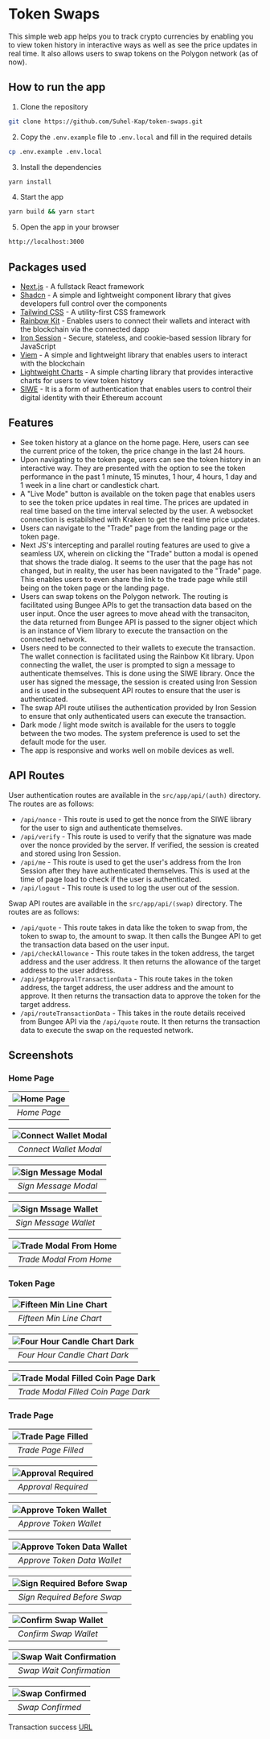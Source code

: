 # Token Swaps

This simple web app helps you to track crypto currencies by enabling you to view token history in interactive ways as well as see the price updates in real time. It also allows users to swap tokens on the Polygon network (as of now).

## How to run the app

1. Clone the repository

```bash
git clone https://github.com/Suhel-Kap/token-swaps.git
```

2. Copy the `.env.example` file to `.env.local` and fill in the required details

```bash
cp .env.example .env.local
```

3. Install the dependencies

```bash
yarn install
```

4. Start the app

```bash
yarn build && yarn start
```

5. Open the app in your browser

```bash
http://localhost:3000
```

## Packages used

- [Next.js](https://nextjs.org/) - A fullstack React framework
- [Shadcn](https://ui.shadcn.com/) - A simple and lightweight component library that gives developers full control over the components
- [Tailwind CSS](https://tailwindcss.com/) - A utility-first CSS framework
- [Rainbow Kit](https://www.rainbowkit.com/) - Enables users to connect their wallets and interact with the blockchain via the connected dapp
- [Iron Session](https://get-iron-session.vercel.app/) - Secure, stateless, and cookie-based session library for JavaScript
- [Viem](https://viem.sh) - A simple and lightweight library that enables users to interact with the blockchain
- [Lightweight Charts](https://www.tradingview.com/lightweight-charts/) - A simple charting library that provides interactive charts for users to view token history
- [SIWE](https://docs.login.xyz/) - It  is a form of authentication that enables users to control their digital identity with their Ethereum account

## Features

- See token history at a glance on the home page. Here, users can see the current price of the token, the price change in the last 24 hours.
- Upon navigating to the token page, users can see the token history in an interactive way. They are presented with the option to see the token performance in the past 1 minute, 15 minutes, 1 hour, 4 hours, 1 day and 1 week in a line chart or candlestick chart.
- A "Live Mode" button is available on the token page that enables users to see the token price updates in real time. The prices are updated in real time based on the time interval selected by the user. A websocket connection is estabilshed with Kraken to get the real time price updates.
- Users can navigate to the "Trade" page from the landing page or the token page.
- Next JS's intercepting and parallel routing features are used to give a seamless UX, wherein on clicking the "Trade" button a modal is opened that shows the trade dialog. It seems to the user that the page has not changed, but in reality, the user has been navigated to the "Trade" page. This enables users to even share the link to the trade page while still being on the token page or the landing page.
- Users can swap tokens on the Polygon network. The routing is facilitated using Bungee APIs to get the transaction data based on the user input. Once the user agrees to move ahead with the transaciton, the data returned from Bungee API is passed to the signer object which is an instance of Viem library to execute the transaction on the connected network.
- Users need to be connected to their wallets to execute the transaction. The wallet connection is facilitated using the Rainbow Kit library. Upon connecting the wallet, the user is prompted to sign a message to authenticate themselves. This is done using the SIWE library. Once the user has signed the message, the session is created using Iron Session and is used in the subsequent API routes to ensure that the user is authenticated.
- The swap API route utilises the authentication provided by Iron Session to ensure that only authenticated users can execute the transaction.
- Dark mode / light mode switch is available for the users to toggle between the two modes. The system preference is used to set the default mode for the user.
- The app is responsive and works well on mobile devices as well.

## API Routes

User authentication routes are available in the `src/app/api/(auth)` directory. The routes are as follows:

- `/api/nonce` - This route is used to get the nonce from the SIWE library for the user to sign and authenticate themselves.
- `/api/verify` - This route is used to verify that the signature was made over the nonce provided by the server. If verified, the session is created and stored using Iron Session.
- `/api/me` - This route is used to get the user's address from the Iron Session after they have authenticated themselves. This is used at the time of page load to check if the user is authenticated.
- `/api/logout` - This route is used to log the user out of the session.

Swap API routes are available in the `src/app/api/(swap)` directory. The routes are as follows:

- `/api/quote` - This route takes in data like the token to swap from, the token to swap to, the amount to swap. It then calls the Bungee API to get the transaction data based on the user input.
- `/api/checkAllowance` - This route takes in the token address, the target address and the user address. It then returns the allowance of the target address to the user address.
- `/api/getApprovalTransactionData` - This route takes in the token address, the target address, the user address and the amount to approve. It then returns the transaction data to approve the token for the target address.
- `/api/routeTransactionData` - This takes in the route details received from Bungee API via the `/api/quote` route. It then returns the transaction data to execute the swap on the requested network.


## Screenshots

### Home Page

|![Home Page](https://raw.githubusercontent.com/Suhel-Kap/token-swaps/main/public/screenshots/landing.png)|
|:--:|
| *Home Page* |

|![Connect Wallet Modal](https://raw.githubusercontent.com/Suhel-Kap/token-swaps/main/public/screenshots/connect-wallet-modal.png)|
|:--:|
| *Connect Wallet Modal* |

|![Sign Message Modal](https://raw.githubusercontent.com/Suhel-Kap/token-swaps/main/public/screenshots/sign-message-modal.png)|
|:--:|
| *Sign Message Modal* |

|![Sign Mssage Wallet](https://raw.githubusercontent.com/Suhel-Kap/token-swaps/main/public/screenshots/sign-message-wallet.png)|
|:--:|
| *Sign Message Wallet* |

|![Trade Modal From Home](https://raw.githubusercontent.com/Suhel-Kap/token-swaps/main/public/screenshots/trade-modal-from-home.png)|
|:--:|
| *Trade Modal From Home* |

### Token Page

|![Fifteen Min Line Chart](https://raw.githubusercontent.com/Suhel-Kap/token-swaps/main/public/screenshots/fifteen-min-line-chart.png)|
|:--:|
| *Fifteen Min Line Chart* |

|![Four Hour Candle Chart Dark](https://raw.githubusercontent.com/Suhel-Kap/token-swaps/main/public/screenshots/four-hour-candle-chart-dark.png)|
|:--:|
| *Four Hour Candle Chart Dark* |

|![Trade Modal Filled Coin Page Dark](https://raw.githubusercontent.com/Suhel-Kap/token-swaps/main/public/screenshots/trade-modal-filled-coin-page-dark.png)|
|:--:|
| *Trade Modal Filled Coin Page Dark* |

### Trade Page

|![Trade Page Filled](https://raw.githubusercontent.com/Suhel-Kap/token-swaps/main/public/screenshots/trade-page-filled.png)|
|:--:|
| *Trade Page Filled* |

|![Approval Required](https://raw.githubusercontent.com/Suhel-Kap/token-swaps/main/public/screenshots/approval-required.png)|
|:--:|
| *Approval Required* |

|![Approve Token Wallet](https://raw.githubusercontent.com/Suhel-Kap/token-swaps/main/public/screenshots/approve-token-wallet.png)|
|:--:|
| *Approve Token Wallet* |

|![Approve Token Data Wallet](https://raw.githubusercontent.com/Suhel-Kap/token-swaps/main/public/screenshots/approve-token-data-wallet.png)|
|:--:|
| *Approve Token Data Wallet* |

|![Sign Required Before Swap](https://raw.githubusercontent.com/Suhel-Kap/token-swaps/main/public/screenshots/sign-required-before-swap.png)|
|:--:|
| *Sign Required Before Swap* |

|![Confirm Swap Wallet](https://raw.githubusercontent.com/Suhel-Kap/token-swaps/main/public/screenshots/confirm-swap-wallet.png)|
|:--:|
| *Confirm Swap Wallet* |

|![Swap Wait Confirmation](https://raw.githubusercontent.com/Suhel-Kap/token-swaps/main/public/screenshots/swap-wait-confirmation.png)|
|:--:|
| *Swap Wait Confirmation* |

|![Swap Confirmed](https://raw.githubusercontent.com/Suhel-Kap/token-swaps/main/public/screenshots/swap-confirmed.png)|
|:--:|
| *Swap Confirmed* |

Transaction success [URL](https://polygonscan.com/tx/0x03a827b895ed10854ef1d4f5ae4601e7f972a363341fffdca2e1cd560ccf7086)
